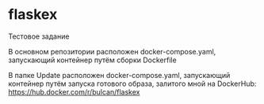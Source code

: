 # flaskex
Тестовое задание

В основном репозитории расположен docker-compose.yaml, запускающий контейнер путём сборки Dockerfile

В папке Update расположен docker-compose.yaml, запускающий контейнер путём запуска готового образа, залитого мной на DockerHub: https://hub.docker.com/r/bulcan/flaskex

